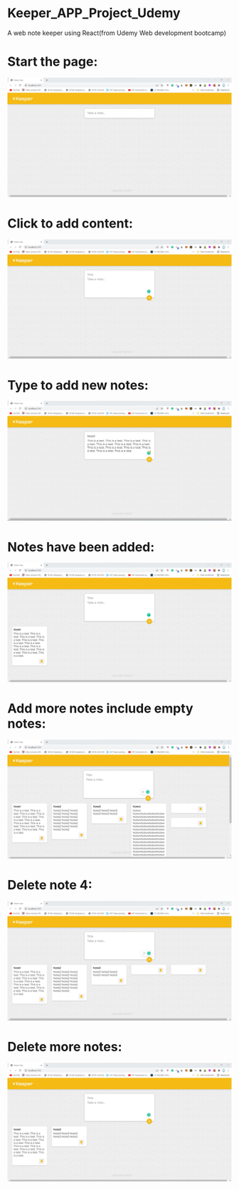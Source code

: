 # Keeper_APP_Project_Udemy
A web note keeper using React(from Udemy Web development bootcamp)
<br>
# Start the page:
![alt text](https://github.com/gtm1224/Keeper_APP_Project_Udemy/blob/master/web_image/first.jpg?raw=true)
# Click to add content:
![alt text](https://github.com/gtm1224/Keeper_APP_Project_Udemy/blob/master/web_image/second.jpg?raw=true)
# Type to add new notes:
![alt text](https://github.com/gtm1224/Keeper_APP_Project_Udemy/blob/master/web_image/third.jpg?raw=true)
# Notes have been added:
![alt text](https://github.com/gtm1224/Keeper_APP_Project_Udemy/blob/master/web_image/fourth.jpg?raw=true)
# Add more notes include empty notes:
![alt text](https://github.com/gtm1224/Keeper_APP_Project_Udemy/blob/master/web_image/add_more_notes.jpg?raw=true)
# Delete note 4:
![alt text](https://github.com/gtm1224/Keeper_APP_Project_Udemy/blob/master/web_image/delete_note_4.jpg?raw=true)
# Delete more notes:
![alt text](https://github.com/gtm1224/Keeper_APP_Project_Udemy/blob/master/web_image/delete_more_notes.jpg?raw=true)


